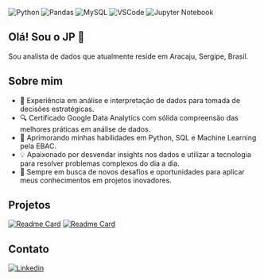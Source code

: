 ![Python](https://img.shields.io/badge/Python-FFD43B?style=for-the-badge&logo=python&logoColor=blu)
![Pandas](https://img.shields.io/badge/Pandas-2C2D72?style=for-the-badge&logo=pandas&logoColor=white)
![MySQL](https://img.shields.io/badge/MySQL-005C84?style=for-the-badge&logo=mysql&logoColor=white)
![VSCode](https://img.shields.io/badge/VSCode-0078D4?style=for-the-badge&logo=visual%20studio%20code&logoColor=white)
![Jupyter Notebook](https://img.shields.io/badge/Jupyter-F37626.svg?&style=for-the-badge&logo=Jupyter&logoColor=white)
## Olá! Sou o JP 👋
Sou analista de dados que atualmente reside em Aracaju, Sergipe, Brasil. 

## Sobre mim
- 💼 Experiência em análise e interpretação de dados para tomada de decisões estratégicas.
- 🔍 Certificado Google Data Analytics com sólida compreensão das melhores práticas em análise de dados.
- 🌱 Aprimorando minhas habilidades em Python, SQL e Machine Learning pela EBAC.
- 💡 Apaixonado por desvendar insights nos dados e utilizar a tecnologia para resolver problemas complexos do dia a dia.
- 🚀 Sempre em busca de novos desafios e oportunidades para aplicar meus conhecimentos em projetos inovadores.
  
## Projetos
[![Readme Card](https://github-readme-stats.vercel.app/api/pin/?username=jpfreire0&repo=dados-logistica)](https://github.com/jpfreire0/dados-logistica)
[![Readme Card](https://github-readme-stats.vercel.app/api/pin/?username=jpfreire0&repo=mercado-jogos)](https://github.com/jpfreire0/mercado-jogos)

## Contato
[![Linkedin](https://img.shields.io/badge/LinkedIn-0077B5?style=for-the-badge&logo=linkedin&logoColor=white)](https://www.linkedin.com/in/jpfreire/)

<!--
**jpfreire0/jpfreire0** is a ✨ _special_ ✨ repository because its `README.md` (this file) appears on your GitHub profile.

Here are some ideas to get you started:

- 🔭 I’m currently working on ...
- 🌱 I’m currently learning ...
- 👯 I’m looking to collaborate on ...
- 🤔 I’m looking for help with ...
- 💬 Ask me about ...
- 📫 How to reach me: ...
- 😄 Pronouns: ...
- ⚡ Fun fact: ...
-->
